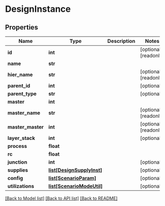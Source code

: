 # DesignInstance

## Properties
Name | Type | Description | Notes
------------ | ------------- | ------------- | -------------
**id** | **int** |  | [optional] [readonly] 
**name** | **str** |  | 
**hier_name** | **str** |  | [optional] [readonly] 
**parent_id** | **int** |  | [optional] 
**parent_type** | **str** |  | [optional] 
**master** | **int** |  | 
**master_name** | **str** |  | [optional] [readonly] 
**master_master** | **int** |  | [optional] [readonly] 
**layer_stack** | **int** |  | [optional] 
**process** | **float** |  | 
**rc** | **float** |  | 
**junction** | **int** |  | [optional] 
**supplies** | [**list[DesignSupplyInst]**](DesignSupplyInst.md) |  | [optional] 
**config** | [**list[ScenarioParam]**](ScenarioParam.md) |  | [optional] 
**utilizations** | [**list[ScenarioModeUtil]**](ScenarioModeUtil.md) |  | [optional] 

[[Back to Model list]](../README.md#documentation-for-models) [[Back to API list]](../README.md#documentation-for-api-endpoints) [[Back to README]](../README.md)


